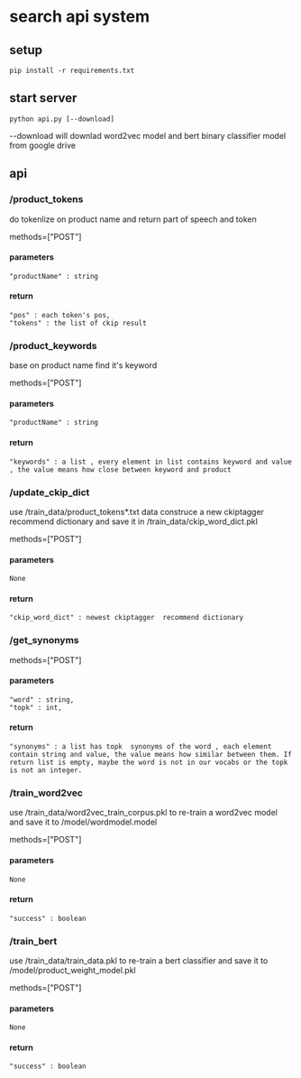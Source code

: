 # search api system

## setup

```
pip install -r requirements.txt
```


## start server

```
python api.py [--download]
```

--download will downlad word2vec model and bert binary classifier model from google drive


## api

### /product_tokens
do tokenlize on product name and return part of speech and token

methods=["POST"]
#### parameters
```
"productName" : string
```

#### return 
```
"pos" : each token's pos,
"tokens" : the list of ckip result 
```
### /product_keywords
base on product name find it's keyword

methods=["POST"]
#### parameters

```
"productName" : string
```

#### return 
```
"keywords" : a list , every element in list contains keyword and value , the value means how close between keyword and product
```

### /update_ckip_dict

use /train_data/product_tokens*.txt data construce a new ckiptagger  recommend dictionary and save it in /train_data/ckip_word_dict.pkl

methods=["POST"]
#### parameters
```
None
```

#### return 
```
"ckip_word_dict" : newest ckiptagger  recommend dictionary
```


### /get_synonyms

methods=["POST"]
#### parameters
```
"word" : string,
"topk" : int,
```

#### return 
```
"synonyms" : a list has topk  synonyms of the word , each element contain string and value, the value means how similar between them. If return list is empty, maybe the word is not in our vocabs or the topk is not an integer.
```

### /train_word2vec
use /train_data/word2vec_train_corpus.pkl to re-train a word2vec model and save it to /model/wordmodel.model

methods=["POST"]
#### parameters
```
None
```
#### return 
```
"success" : boolean
```


### /train_bert
use /train_data/train_data.pkl to re-train a bert classifier and save it to /model/product_weight_model.pkl

methods=["POST"]
#### parameters
```
None
```
#### return 
```
"success" : boolean
```
